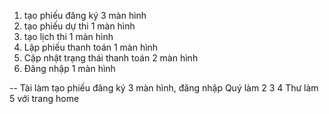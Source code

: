 1. tạo phiếu đăng ký 3 màn hình
2. tạo phiếu dự thi 1 màn hình
3. tạo lịch thi 1 màn hình
4. Lập phiếu thanh toán 1 màn hình
5. Cập nhật trạng thái thanh toán 2 màn hình
6. Đăng nhập 1 màn hình

--
Tài làm tạo phiếu đăng ký 3 màn hình, đăng nhập
Quý làm 2 3 4
Thư làm 5 với trang home